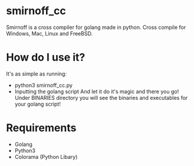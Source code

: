 # smirnoff_cc
Smirnoff is a cross compiler for golang made in python. Cross compile for Windows, Mac, Linux and FreeBSD.
# How do I use it?
It's as simple as running:
- python3 smirnoff_cc.py
- Inputting the golang script
And let it do it's magic and there you go! Under BINARIES directory you will see the binaries and executables for your golang script!
# Requirements
- Golang
- Python3
- Colorama (Python Libary)
